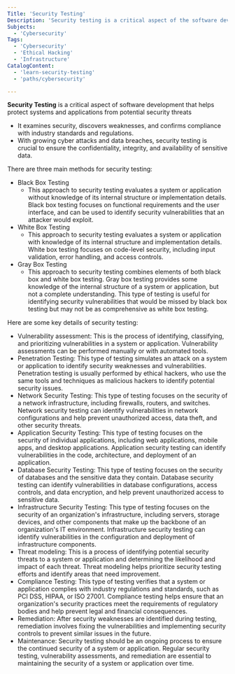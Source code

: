 ```yaml
---
Title: 'Security Testing'
Description: 'Security testing is a critical aspect of the software development life cycle that helps protect systems and applications from potential security threats.'
Subjects:
  - 'Cybersecurity'
Tags:
  - 'Cybersecurity'
  - 'Ethical Hacking'
  - 'Infrastructure'
CatalogContent:
  - 'learn-security-testing'
  - 'paths/cybersecurity'

---
```


**Security Testing** is a critical aspect of software development that helps protect systems and applications from potential security threats
  - It examines security, discovers weaknesses, and confirms compliance with industry standards and regulations.
  - With growing cyber attacks and data breaches, security testing is crucial to ensure the confidentiality, integrity, and availability of sensitive data.


There are three main methods for security testing:
  - Black Box Testing
    - This approach to security testing evaluates a system or application without knowledge of its internal structure or implementation details. Black box testing focuses on functional requirements and the user interface, and can be used to identify security vulnerabilities that an attacker would exploit.
  - White Box Testing
    - This approach to security testing evaluates a system or application with knowledge of its internal structure and implementation details. White box testing focuses on code-level security, including input validation, error handling, and access controls.
  - Gray Box Testing
    - This approach to security testing combines elements of both black box and white box testing. Gray box testing provides some knowledge of the internal structure of a system or application, but not a complete understanding. This type of testing is useful for identifying security vulnerabilities that would be missed by black box testing but may not be as comprehensive as white box testing.

Here are some key details of security testing:

  - Vulnerability assessment: This is the process of identifying, classifying, and prioritizing vulnerabilities in a system or application. Vulnerability assessments can be performed manually or with automated tools.
  - Penetration Testing: This type of testing simulates an attack on a system or application to identify security weaknesses and vulnerabilities. Penetration testing is usually performed by ethical hackers, who use the same tools and techniques as malicious hackers to identify potential security issues.
  - Network Security Testing: This type of testing focuses on the security of a network infrastructure, including firewalls, routers, and switches. Network security testing can identify vulnerabilities in network configurations and help prevent unauthorized access, data theft, and other security threats.
  - Application Security Testing: This type of testing focuses on the security of individual applications, including web applications, mobile apps, and desktop applications. Application security testing can identify vulnerabilities in the code, architecture, and deployment of an application.
  - Database Security Testing: This type of testing focuses on the security of databases and the sensitive data they contain. Database security testing can identify vulnerabilities in database configurations, access controls, and data encryption, and help prevent unauthorized access to sensitive data.
  - Infrastructure Security Testing: This type of testing focuses on the security of an organization's infrastructure, including servers, storage devices, and other components that make up the backbone of an organization's IT environment. Infrastructure security testing can identify vulnerabilities in the configuration and deployment of infrastructure components.
  - Threat modeling: This is a process of identifying potential security threats to a system or application and determining the likelihood and impact of each threat. Threat modeling helps prioritize security testing efforts and identify areas that need improvement.
  - Compliance Testing: This type of testing verifies that a system or application complies with industry regulations and standards, such as PCI DSS, HIPAA, or ISO 27001. Compliance testing helps ensure that an organization's security practices meet the requirements of regulatory bodies and help prevent legal and financial consequences.
  - Remediation: After security weaknesses are identified during testing, remediation involves fixing the vulnerabilities and implementing security controls to prevent similar issues in the future.
  - Maintenance: Security testing should be an ongoing process to ensure the continued security of a system or application. Regular security testing, vulnerability assessments, and remediation are essential to maintaining the security of a system or application over time.
